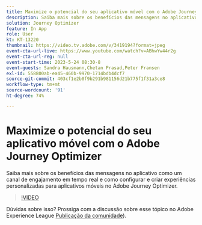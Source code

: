 ```yaml
---
title: Maximize o potencial do seu aplicativo móvel com o Adobe Journey Optimizer
description: Saiba mais sobre os benefícios das mensagens no aplicativo como um canal de engajamento em tempo real e como configurar e criar experiências personalizadas para aplicativos móveis no Adobe Journey Optimizer.
solution: Journey Optimizer
feature: In App
role: User
kt: KT-13220
thumbnail: https://video.tv.adobe.com/v/3419194?format=jpeg
event-cta-url-live: https://www.youtube.com/watch?v=ABhwYw44r2g
event-cta-url-reg: null
event-start-time: 2023-5-24 08:30-8
event-guests: Sandra Hausmann,Chetan Prasad,Peter Fransen
exl-id: 558800ab-ea45-460b-9970-1714bdb4dcf7
source-git-commit: 403cf1e2b0f9b291b981156d21b775f1f31a3ce8
workflow-type: tm+mt
source-wordcount: '91'
ht-degree: 74%

---
```


# Maximize o potencial do seu aplicativo móvel com o Adobe Journey Optimizer

Saiba mais sobre os benefícios das mensagens no aplicativo como um canal de engajamento em tempo real e como configurar e criar experiências personalizadas para aplicativos móveis no Adobe Journey Optimizer.

>[!VIDEO](https://video.tv.adobe.com/v/3419194/?quality=12&learn=on)

Dúvidas sobre isso? Prossiga com a discussão sobre esse tópico no Adobe Experience League [Publicação da comunidade](https://experienceleaguecommunities.adobe.com/t5/journey-optimizer-discussions/experience-league-live-post-session-discussion-maximize-your/td-p/599638)).
